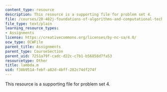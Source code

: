 ```yaml
---
content_type: resource
description: This resource is a supporting file for problem set 4.
file: /courses/20-482j-foundations-of-algorithms-and-computational-techniques-in-systems-biology-spring-2006/f38b9514febfa82d4bff282c74df274f_lambda.m
file_type: text/plain
learning_resource_types:
- Assignments
license: https://creativecommons.org/licenses/by-nc-sa/4.0/
ocw_type: OCWFile
parent_title: Assignments
parent_type: CourseSection
parent_uid: 7251a79f-cadc-d22c-c7b1-b56858d7fa53
resourcetype: Other
title: lambda.m
uid: f38b9514-febf-a82d-4bff-282c74df274f
---
```

This resource is a supporting file for problem set 4.
